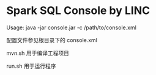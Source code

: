 # Spark SQL Console by LINC

Usage: java -jar console.jar -c /path/to/console.xml

配置文件参见根目录下的 console.xml

mvn.sh 用于编译工程项目

run.sh 用于运行程序